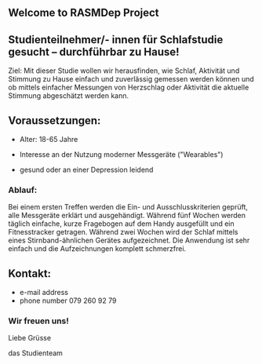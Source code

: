 ## Welcome to RASMDep Project

## Studienteilnehmer/- innen für Schlafstudie gesucht – durchführbar zu Hause!

Ziel: Mit dieser Studie wollen wir herausfinden, wie Schlaf, Aktivität und Stimmung zu Hause einfach und zuverlässig gemessen werden können und ob mittels einfacher Messungen von Herzschlag oder Aktivität die aktuelle Stimmung abgeschätzt werden kann. 

## Voraussetzungen:

* Alter: 18-65 Jahre 

* Interesse an der Nutzung moderner Messgeräte ("Wearables")

* gesund oder an einer Depression leidend

### Ablauf: 
Bei einem ersten Treffen werden die Ein- und Ausschlusskriterien geprüft, alle Messgeräte erklärt und ausgehändigt. Während fünf Wochen werden täglich einfache, kurze Fragebogen auf dem Handy ausgefüllt und ein Fitnesstracker getragen. Während zwei Wochen wird der Schlaf mittels eines Stirnband-ähnlichen Gerätes aufgezeichnet. Die Anwendung ist sehr einfach und die Aufzeichnungen komplett schmerzfrei.

## Kontakt:

- e-mail address
- phone number 079 260 92 79

### Wir freuen uns!

Liebe Grüsse

das Studienteam

